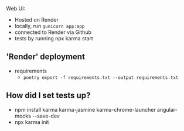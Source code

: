 Web UI:
* Hosted on Render
* locally, run `gunicorn app:app`
* connected to Render via Github
* tests by running npx karma start

## 'Render' deployment
* requirements
  * `poetry export -f requirements.txt --output requirements.txt`

## How did I set tests up?
* npm install karma karma-jasmine karma-chrome-launcher angular-mocks --save-dev
* npx karma init
